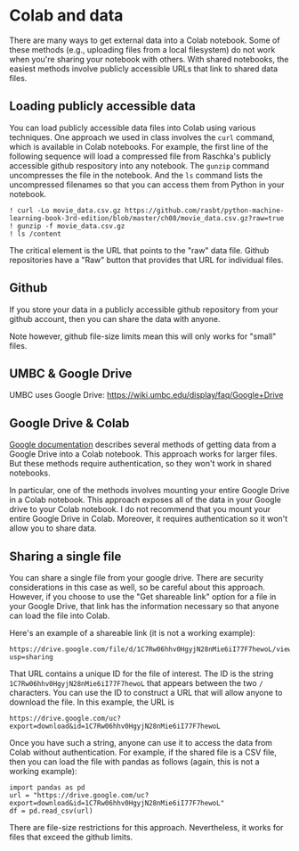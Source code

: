 
# Colab and data

There are many ways to get external data into a Colab notebook. 
Some of these methods (e.g., uploading files from a local filesystem) do not work when 
you're sharing your notebook with others.
With shared notebooks, the easiest methods involve publicly accessible URLs that link to shared data files.

## Loading publicly accessible data

You can load publicly accessible data files into Colab using various techniques. 
One approach we used in class involves the `curl` command, which is available in Colab notebooks.
For example, the first line of the following sequence will load a compressed file
from Raschka's publicly accessible github respository into any notebook.
The `gunzip` command uncompresses the file in the notebook.
And the `ls` command lists the uncompressed filenames so that you can access them from Python in your notebook.

    ! curl -Lo movie_data.csv.gz https://github.com/rasbt/python-machine-learning-book-3rd-edition/blob/master/ch08/movie_data.csv.gz?raw=true
    ! gunzip -f movie_data.csv.gz
    ! ls /content

The critical element is the URL that points to the "raw" data file. 
Github repositories have a "Raw" button that provides that URL for individual files.

## Github

If you store your data in a publicly accessible github repository from your github account, then you can share
the data with anyone. 

Note however, github file-size limits mean this will only works for "small" files.

## UMBC & Google Drive

UMBC uses Google Drive: https://wiki.umbc.edu/display/faq/Google+Drive

## Google Drive & Colab

[Google documentation](https://colab.research.google.com/notebooks/io.ipynb) describes several methods of
getting data from a Google Drive into a Colab notebook.
This approach works for larger files.
But these methods require authentication, so they won't work in shared notebooks.

In particular, one of the methods involves mounting your entire Google Drive in a Colab notebook. 
This approach exposes all of the data in your Google drive to your Colab notebook.
I do not recommend that you mount your entire Google Drive in Colab.
Moreover, it requires authentication so it won't allow you to share data.

## Sharing a single file

You can share a single file from your google drive. 
There are security considerations in this case as well, so be careful about this approach.
However, if you choose to use the "Get shareable link" option for a file in your Google Drive, 
that link has the information necessary so that anyone can load the file into Colab.  

Here's an example of a shareable link (it is not a working example):

    https://drive.google.com/file/d/1C7Rw06hhv0HgyjN28nMie6iI77F7hewoL/view?usp=sharing

That URL contains a unique ID for the file of interest. 
The ID is the string `1C7Rw06hhv0HgyjN28nMie6iI77F7hewoL` that appears between the two `/` characters.
You can use the ID to construct a URL that will allow anyone to download the file. In this example, the URL is

    https://drive.google.com/uc?export=download&id=1C7Rw06hhv0HgyjN28nMie6iI77F7hewoL

Once you have such a string, anyone can use it to access the data from Colab without authentication.
For example, if the shared file is a CSV file, then you can load the file with pandas as follows (again, this is not a working example):

    import pandas as pd
    url = "https://drive.google.com/uc?export=download&id=1C7Rw06hhv0HgyjN28nMie6iI77F7hewoL"
    df = pd.read_csv(url)

There are file-size restrictions for this approach.
Nevertheless, it works for files that exceed the github limits.
